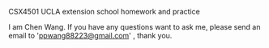 CSX4501
UCLA extension school homework and practice

I am Chen Wang. If you have any questions want to ask me, please send an email to 'ppwang88223@gmail.com' , thank you.
